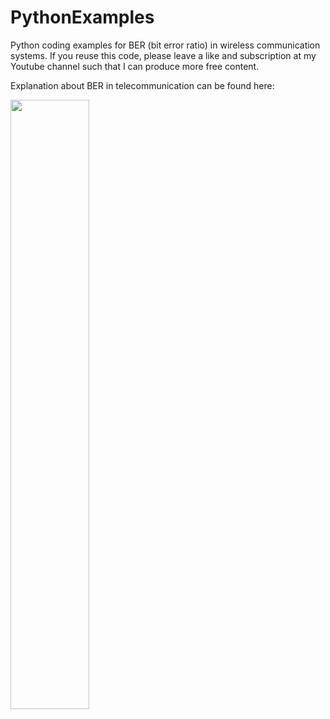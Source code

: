 # PythonExamples
Python coding examples for BER (bit error ratio) in wireless communication systems. 
If you reuse this code, please leave a like and subscription at my Youtube channel such that I can produce more free content.

Explanation about BER in telecommunication can be found here:

[<img src="https://img.youtube.com/vi/t7i2mEIIeSw/maxresdefault.jpg" width="50%">](https://youtu.be/t7i2mEIIeSw "Bit Error Rate (BER)")
